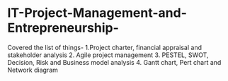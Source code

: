 # IT-Project-Management-and-Entrepreneurship-
Covered the list of things- 1.Project charter, financial appraisal and stakeholder analysis 2. Agile project management 3. PESTEL, SWOT, Decision, Risk and Business model analysis 4. Gantt chart, Pert chart and Network diagram
